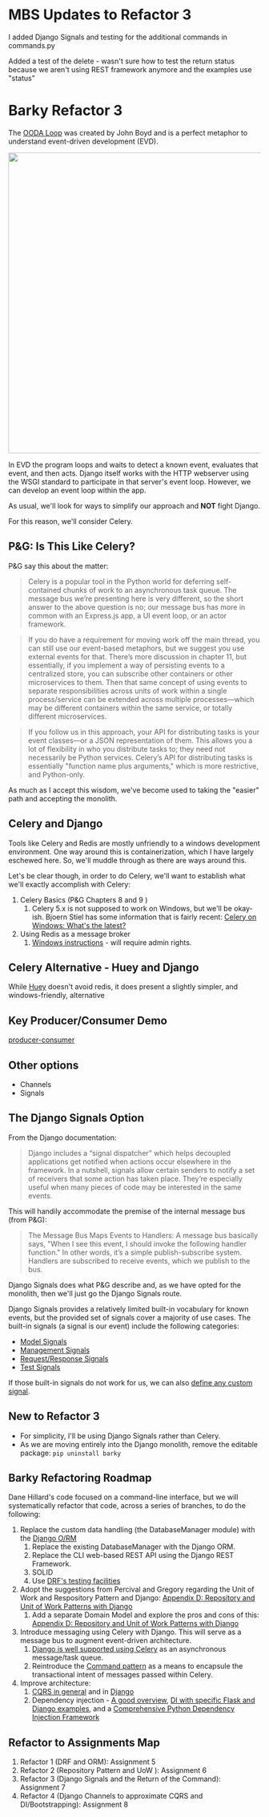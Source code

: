 # MBS Updates to Refactor 3

I added Django Signals and testing for the additional commands in commands.py

Added a test of the delete - wasn't sure how to test the return status because we aren't using REST framework anymore and the examples use "status"

# Barky Refactor 3

The [OODA Loop](https://en.wikipedia.org/wiki/OODA_loop) was created by John Boyd and is a perfect metaphor to understand event-driven development (EVD).

<img src="../../docs/img/2880px-OODA.Boyd.svg.png" width=600px>

In EVD the program loops and waits to detect a known event, evaluates that event, and then acts.  Django itself works with the HTTP webserver using the WSGI standard to participate in that server's event loop.  However, we can develop an event loop within the app.

As usual, we'll look for ways to simplify our approach and **NOT** fight Django.

For this reason, we'll consider Celery.

## P&G: Is This Like Celery?

P&G say this about the matter:

> Celery is a popular tool in the Python world for deferring self-contained chunks of work to an asynchronous task queue. The message bus we’re presenting here is very different, so the short answer to the above question is no; our message bus has more in common with an Express.js app, a UI event loop, or an actor framework.

> If you do have a requirement for moving work off the main thread, you can still use our event-based metaphors, but we suggest you use external events for that. There’s more discussion in chapter 11, but essentially, if you implement a way of persisting events to a centralized store, you can subscribe other containers or other microservices to them. Then that same concept of using events to separate responsibilities across units of work within a single process/service can be extended across multiple processes—​which may be different containers within the same service, or totally different microservices.

> If you follow us in this approach, your API for distributing tasks is your event classes—or a JSON representation of them. This allows you a lot of flexibility in who you distribute tasks to; they need not necessarily be Python services. Celery’s API for distributing tasks is essentially "function name plus arguments," which is more restrictive, and Python-only.

As much as I accept this wisdom, we've become used to taking the "easier" path and accepting the monolith.

## Celery and Django

Tools like Celery and Redis are mostly unfriendly to a windows development environment.  One way around this is containerization, which I have largely eschewed here.  So, we'll muddle through as there are ways around this.

Let's be clear though, in order to do Celery, we'll want to establish what we'll exactly accomplish with Celery:

1. Celery Basics (P&G Chapters 8 and 9 )
   1. Celery 5.x is not supposed to work on Windows, but we'll be okay-ish. Bjoern Stiel has some information that is fairly recent: [Celery on Windows: What's the latest?](https://celery.school/celery-on-windows)
1. Using Redis as a message broker
   1. [Windows instructions](https://developer.redis.com/create/windows/) - will require admin rights.

## Celery Alternative - Huey and Django

While [Huey](https://github.com/coleifer/huey) doesn't avoid redis, it does present a slightly simpler, and windows-friendly, alternative

## Key Producer/Consumer Demo

[producer-consumer](https://github.com/arsenmakovei/producer-consumer)

## Other options

- Channels
- Signals

## The Django Signals Option

From the Django documentation:

> Django includes a “signal dispatcher” which helps decoupled applications get notified when actions occur elsewhere in the framework. In a nutshell, signals allow certain senders to notify a set of receivers that some action has taken place. They’re especially useful when many pieces of code may be interested in the same events.

This will handily accommodate the premise of the internal message bus (from P&G):

> The Message Bus Maps Events to Handlers: A message bus basically says, "When I see this event, I should invoke the following handler function." In other words, it’s a simple publish-subscribe system. Handlers are subscribed to receive events, which we publish to the bus.

Django Signals does what P&G describe and, as we have opted for the monolith, then we'll just go the Django Signals route.

Django Signals provides a relatively limited built-in vocabulary for known events, but the provided set of signals cover a majority of use cases.  The built-in signals (a signal is our event) include the following categories:

- [Model Signals](https://docs.djangoproject.com/en/5.0/ref/signals/#module-django.db.models.signals)
- [Management Signals](https://docs.djangoproject.com/en/5.0/ref/signals/#management-signals)
- [Request/Response Signals](https://docs.djangoproject.com/en/5.0/ref/signals/#module-django.core.signals)
- [Test Signals](https://docs.djangoproject.com/en/5.0/ref/signals/#module-django.test.signals)

If those built-in signals do not work for us, we can also [define any custom signal](https://docs.djangoproject.com/en/5.0/topics/signals/#defining-and-sending-signals).

## New to Refactor 3

- For simplicity, I'll be using Django Signals rather than Celery.
- As we are moving entirely into the Django monolith, remove the editable package: `pip uninstall barky`

## Barky Refactoring Roadmap

Dane Hillard's code focused on a command-line interface, but we will systematically refactor that code, across a series of branches, to do the following:

1. Replace the custom data handling (the DatabaseManager module) with the [Django O/RM](https://docs.djangoproject.com/en/5.0/topics/db/queries/)
   1. Replace the existing DatabaseManager with the Django ORM.
   1. Replace the CLI web-based REST API using the Django REST Framework.
   1. SOLID
   1. Use [DRF's testing facilities](https://www.django-rest-framework.org/api-guide/testing/#api-test-cases)
1. Adopt the suggestions from Percival and Gregory regarding the Unit of Work and Respository Pattern and Django: [Appendix D: Repository and Unit of Work Patterns with Django](https://www.cosmicpython.com/book/appendix_django.html)
   1. Add a separate Domain Model and explore the pros and cons of this: [Appendix D: Repository and Unit of Work Patterns with Django](https://www.cosmicpython.com/book/appendix_django.html)
1. Introduce messaging using Celery with Django. This will serve as a message bus to augment event-driven architecture.
   1. [Django is well supported using Celery](https://docs.celeryq.dev/en/stable/django/first-steps-with-django.html) as an asynchronous message/task queue.
   1. Reintroduce the [Command pattern](https://refactoring.guru/design-patterns/command) as a means to encapsule the transactional intent of messages passed within Celery.
1. Improve architecture:
   1. [CQRS in general](https://douwevandermeij.medium.com/the-repository-pattern-via-cqrs-with-python-django-elasticsearch-cb38437721d3) and in [Django](https://django-cqrs.readthedocs.io/en/latest/)
   1. Dependency injection - [A good overview](https://thinhdanggroup.github.io/python-dependency-injection/), [DI with specific Flask and Django examples](https://snyk.io/blog/dependency-injection-python/), and a [Comprehensive Python Dependency Injection Framework](https://python-dependency-injector.ets-labs.org/)

## Refactor to Assignments Map

1. Refactor 1 (DRF and ORM): Assignment 5
1. Refactor 2 (Repository Pattern and UoW ): Assignment 6
1. Refactor 3 (Django Signals and the Return of the Command): Assignment 7
1. Refactor 4 (Django Channels to approximate CQRS and DI/Bootstrapping): Assignment 8
